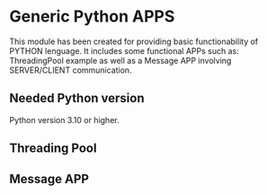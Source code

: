 # Generic Python APPS
This module has been created for providing basic functionability of PYTHON lenguage. 
It includes some functional APPs such as: ThreadingPool example as well as a Message APP involving SERVER/CLIENT communication.

## Needed Python version
Python version 3.10 or higher. 

## Threading Pool

## Message APP
